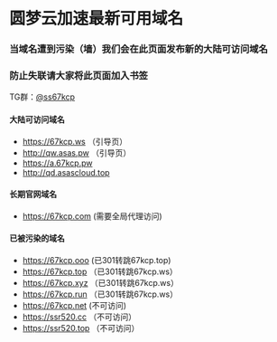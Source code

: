# 圆梦云加速最新可用域名

### 当域名遭到污染（墙）我们会在此页面发布新的大陆可访问域名
### 防止失联请大家将此页面加入书签

TG群：[@ss67kcp](https://t.me/ss67kcp)

#### 大陆可访问域名
- https://67kcp.ws   （引导页）
- http://qw.asas.pw  （引导页）
- https://a.67kcp.pw
- http://qd.asascloud.top
#### 长期官网域名
- https://67kcp.com (需要全局代理访问)


#### 已被污染的域名
- https://67kcp.ooo (已301转跳67kcp.top)
- https://67kcp.top （已301转跳67kcp.ws）
- https://67kcp.xyz （已301转跳67kcp.ws）
- https://67kcp.run （已301转跳67kcp.ws）
- https://67kcp.net (不可访问)
- https://ssr520.cc （不可访问）
- https://ssr520.top （不可访问）
